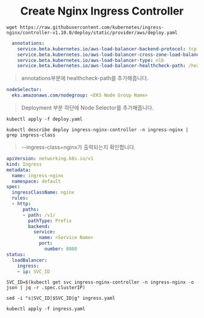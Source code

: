 <h1 align="center"> Create Nginx Ingress Controller </h1>

```shell
wget https://raw.githubusercontent.com/kubernetes/ingress-nginx/controller-v1.10.0/deploy/static/provider/aws/deploy.yaml
```

```yaml
  annotations:
    service.beta.kubernetes.io/aws-load-balancer-backend-protocol: tcp
    service.beta.kubernetes.io/aws-load-balancer-cross-zone-load-balancing-enabled: "true"
    service.beta.kubernetes.io/aws-load-balancer-type: nlb
    service.beta.kubernetes.io/aws-load-balancer-healthcheck-path: /healthcheck
```
> annotations부분에 healthcheck-path를 추가해줍니다.

```yaml
nodeSelector:
  eks.amazonaws.com/nodegroup: <EKS Node Group Name>
```
> Deployment 부분 하단에 Node Selector를 추가해줍니다.

```shell
kubectl apply -f deploy.yaml
```

```shell
kubectl describe deploy ingress-nginx-controller -n ingress-nginx | grep ingress-class
```
> --ingress-class=nginx가 출력되는지 확인합니다.

```yaml
apiVersion: networking.k8s.io/v1
kind: Ingress
metadata:
  name: ingress-nginx
  namespace: default
spec:
  ingressClassName: nginx
  rules:
  - http:
      paths:
      - path: /v1/
        pathType: Prefix
        backend:
          service:
            name: <Service Name>
            port:
              number: 8080
status:
  loadBalancer:
    ingress:
    - ip: SVC_ID
```

```shell
SVC_ID=$(kubectl get svc ingress-nginx-controller -n ingress-nginx -o json | jq -r .spec.clusterIP)
```

```shell
sed -i "s|SVC_ID|$SVC_ID|g" ingress.yaml
```

```shell
kubectl apply -f ingress.yaml
```